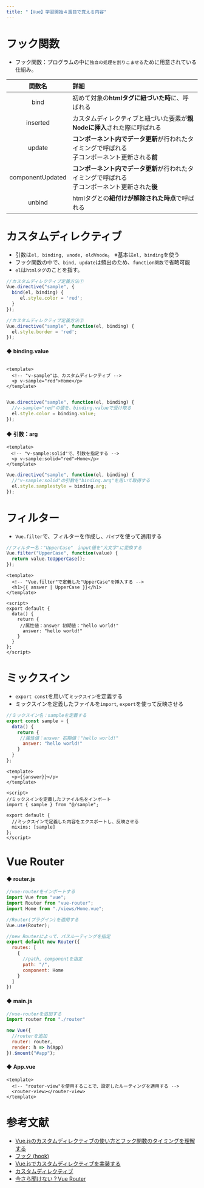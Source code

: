 ```yaml
---
title: "【Vue】学習開始４週目で覚える内容"
---
```

# フック関数

 - フック関数：プログラムの中に``独自の処理を割りこませる``ために用意されている仕組み。

|関数名|詳細|
|:--:|:--|
|bind|初めて対象の**htmlタグに紐づいた時**に、呼ばれる|
|inserted|カスタムディレクティブと紐づいた要素が**親Nodeに挿入**された際に呼ばれる|
|update|**コンポーネント内でデータ更新**が行われたタイミングで呼ばれる<br>子コンポーネント更新される**前**|
|componentUpdated|**コンポーネント内でデータ更新**が行われたタイミングで呼ばれる<br>子コンポーネント更新された**後**|
|unbind|htmlタグとの**紐付けが解除された時点**で呼ばれる|

# カスタムディレクティブ

 - 引数は``el, binding, vnode, oldVnode``。 ※基本は``el, binding``を使う
 - フック関数の中で、``bind, update``は頻出のため、``function関数``で省略可能
 - ``el``は``htmlタグ``のことを指す。

```main.js
//カスタムディレクティブ定義方法①
Vue.directive("sample", {
  bind(el, binding) {
     el.style.color = 'red';
  }
});

//カスタムディレクティブ定義方法②
Vue.directive("sample", function(el, binding) {
  el.style.border = 'red';
});
```

#### ◆ binding.value

```App.vue

<template>
  <!-- "v-sample"は、カスタムディレクティブ -->
  <p v-sample="red">Home</p>
</template>
```

```main.js

Vue.directive("sample", function(el, binding) {
  //v-sample="red"の値を、binding.valueで受け取る
  el.style.color = binding.value;
});
```

#### ◆ 引数：arg

```App.vue
<template>
　<!-- "v-sample:solid"で、引数を指定する -->
  <p v-sample:solid="red">Home</p>
</template>
```

```main.js
Vue.directive("sample", function(el, binding) {
  //"v-sample:solid"の引数を"binding.arg"を用いて取得する
  el.style.samplestyle = binding.arg;
});
```

# フィルター

 - ``Vue.filter``で、フィルターを作成し、``パイプ``を使って適用する

```main.js
//フィルター名："UpperCase"　input値を"大文字"に変換する
Vue.filter("UpperCase", function(value) {
  return value.toUpperCase();
});
```

```App.vue
<template>
  <!-- "Vue.filter"で定義した"UpperCase"を挿入する -->
  <h1>{{ answer | UpperCase }}</h1>
</template>

<script>
export default {
  data() {
    return {
     //属性値：answer 初期値："hello world!"
      answer: "hello world!"
    }
  }
};
</script>
```

# ミックスイン

 - ``export const``を用いて``ミックスイン``を定義する
 - ミックスインを定義したファイルを``import``, ``export``を使って反映させる

```sample.js
//ミックスイン名：sampleを定義する
export const sample = {
  data() {
    return {
     //属性値：answer 初期値："hello world!"
      answer: "hello world!"
    }
  }
};
```

```App.vue
<template>
  <p>{{answer}}</p>
</template>

<script>
//ミックスインを定義したファイル名をインポート
import { sample } from "@/sample";

export default {
  //ミックスインで定義した内容をエクスポートし、反映させる
  mixins: [sample]
};
</script>
```
# Vue Router

#### ◆ router.js

```router.js
//vue-routerをインポートする
import Vue from "vue";
import Router from "vue-router";
import Home from "./views/Home.vue";

//Router(プラグイン)を適用する
Vue.use(Router);

//new Routerによって、パスルーティングを指定
export default new Router({
  routes: [
    {
      //path, componentを指定
      path: "/",
      component: Home
    }
  ]
})
```

#### ◆ main.js

```main.js
//vue-routerを追加する
import router from "./router"

new Vue({
  //routerを追加
  router: router,
  render: h => h(App)
}).$mount("#app");
```

#### ◆ App.vue

```App.vue
<template>
  <!-- "router-view"を使用することで、設定したルーティングを適用する -->
  <router-view></router-view>
</template>
```


# 参考文献
 - [Vue.jsのカスタムディレクティブの使い方とフック関数のタイミングを理解する](https://qiita.com/soarflat/items/f3d32e3b8854870c57fc)
 - [フック (hook)](https://wa3.i-3-i.info/word12296.html)
 - [Vue.jsでカスタムディレクティブを実装する](https://qiita.com/shironeko-shobo/items/fbb9344ecc94854e641b)
 - [カスタムディレクティブ](https://jp.vuejs.org/v2/guide/custom-directive.html)
 - [今さら聞けない？Vue Router](https://qiita.com/hshota28/items/765cf903f055754f7557)
